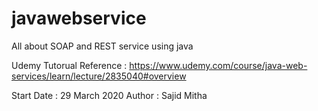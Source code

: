 # javawebservice
All about SOAP and REST service using java

Udemy Tutorual Reference : https://www.udemy.com/course/java-web-services/learn/lecture/2835040#overview

Start Date : 29 March 2020
Author : Sajid Mitha